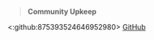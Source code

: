 > **Community Upkeep**

<:github:875393524646952980> [GitHub](https://github.com/TinkerStorm/community)